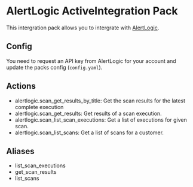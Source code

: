 # AlertLogic ActiveIntegration Pack

This intergration pack allows you to intergrate with 
[AlertLogic](https://www.alertlogic.com/).

## Config

You need to request an API key from AlertLogic for your account and
update the packs config (`config.yaml`).

## Actions

* alertlogic.scan_get_results_by_title: Get the scan results for the latest complete execution
* alertlogic.scan_get_results: Get results of a scan execution.
* alertlogic.scan_list_scan_executions: Get a list of executions for given scan.
* alertlogic.scan_list_scans: Get a list of scans for a customer.

## Aliases

* list_scan_executions
* get_scan_results
* list_scans
